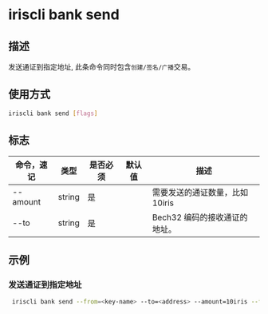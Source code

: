# iriscli bank send

## 描述

发送通证到指定地址, 此条命令同时包含`创建/签名/广播`交易。

## 使用方式

```bash
iriscli bank send [flags]
```

## 标志

| 命令，速记 | 类型   | 是否必须 | 默认值 | 描述                       |
| -------- | ------ | ------- | ---- | -------------------------- |
| --amount | string | 是      |      | 需要发送的通证数量，比如10iris |
| --to     | string | 是      |      | Bech32 编码的接收通证的地址。  |

## 示例

### 发送通证到指定地址

```bash
 iriscli bank send --from=<key-name> --to=<address> --amount=10iris --fee=0.3iris --chain-id=irishub
```
